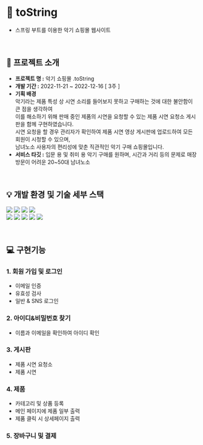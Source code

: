 # 🎻 toString
- 스프링 부트를 이용한 악기 쇼핑몰 웹사이트  

<br>

## 📢 프로젝트 소개

- <b>프로젝트 명 :</b> 악기 쇼핑몰 .toString  <br>
- <b>개발 기간 :</b> 2022-11-21 ~ 2022-12-16 [ 3주 ] <br>
- <b>기획 배경</b> <br>
악기라는 제품 특성 상 시연 소리를 들어보지 못하고 구매하는 것에 대한 불안함이 큰 점을 생각하여 <br>
이를 해소하기 위해 판매 중인 제품의 시연을 요청할 수 있는 제품 시연 요청소 게시판을 함께 구현하였습니다. <br>
시연 요청을 할 경우 관리자가 확인하여 제품 시연 영상 게시판에 업로드하여 모든 회원이 시청할 수 있으며, <br>
남녀노소 사용자의 편리성에 맞춘 직관적인 악기 구매 쇼핑몰입니다. <br>
- <b>서비스 타깃 :</b> 입문 용 및 취미 용 악기 구매를 원하며, 시간과 거리 등의 문제로 매장 방문이 어려운 20~50대 남녀노소 <br>

<br>

## 💡 개발 환경 및 기술 세부 스택
<img src="https://img.shields.io/badge/springboot-6DB33F?style=for-the-badge&logo=springboot&logoColor=white"> <img src="https://img.shields.io/badge/javascript-F7DF1E?style=for-the-badge&logo=javascript&logoColor=black">
<img src="https://img.shields.io/badge/mysql-4479A1?style=for-the-badge&logo=mysql&logoColor=white"> <img src="https://img.shields.io/badge/Apache Tomcat-F8DC75?style=for-the-badge&logo=Apache Tomcat&logoColor=black"> <br>
<img src="https://img.shields.io/badge/IntelliJ IDEA-181717?style=for-the-badge&logo=/IntelliJ&logoColor=white"> <img src="https://img.shields.io/badge/Bootstrap-7952B3?style=for-the-badge&logo=Bootstrap&logoColor=white"> <img src="https://img.shields.io/badge/HTML5-E34F26?style=for-the-badge&logo=HTML5&logoColor=white"> <img src="https://img.shields.io/badge/CSS3-1572B6?style=for-the-badge&logo=CSS3&logoColor=white"> 
<img src="https://img.shields.io/badge/github-181717?style=for-the-badge&logo=github&logoColor=white">

<br>

## 💻 구현기능
### 1. 회원 가입 및 로그인
- 이메일 인증
- 유효성 검사
- 일반 & SNS 로그인

### 2. 아이디&비밀번호 찾기
- 이름과 이메일을 확인하여 아이디 확인

### 3. 게시판
- 제품 시연 요청소
- 제품 시연

### 4. 제품
- 카테고리 및 상품 등록
- 메인 페이지에 제품 일부 출력
- 제품 클릭 시 상세페이지 출력

### 5. 장바구니 및 결제
